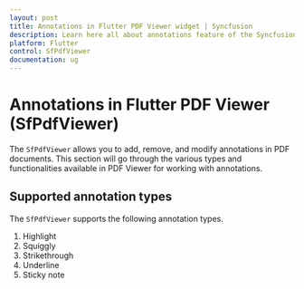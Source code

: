 ```yaml
---
layout: post
title: Annotations in Flutter PDF Viewer widget | Syncfusion
description: Learn here all about annotations feature of the Syncfusion Flutter PDF Viewer (SfPdfViewer) widget and more.
platform: Flutter
control: SfPdfViewer
documentation: ug
---
```


# Annotations in Flutter PDF Viewer (SfPdfViewer)

The `SfPdfViewer` allows you to add, remove, and modify annotations in PDF documents. This section will go through the various types and functionalities available in PDF Viewer for working with annotations.

## Supported annotation types

The `SfPdfViewer` supports the following annotation types.
1.	Highlight
2.	Squiggly
3.	Strikethrough
4.	Underline
5.  Sticky note
